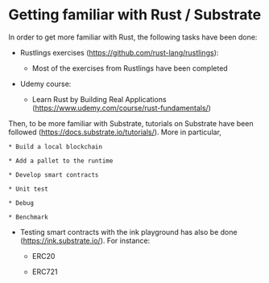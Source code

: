 # Getting familiar with Rust / Substrate

In order to get more familiar with Rust, the following tasks have been done:

  * Rustlings exercises (https://github.com/rust-lang/rustlings):
  
    * Most of the exercises from Rustlings have been completed

  * Udemy course:
  
    * Learn Rust by Building Real Applications (https://www.udemy.com/course/rust-fundamentals/)
    
 Then, to be more familiar with Substrate, tutorials on Substrate have been followed (https://docs.substrate.io/tutorials/). More in particular,

    * Build a local blockchain
    
    * Add a pallet to the runtime
     
    * Develop smart contracts

    * Unit test
    
    * Debug
     
    * Benchmark

  * Testing smart contracts with the ink playground has also be done (https://ink.substrate.io/). For instance:

    * ERC20
    
    * ERC721




  
  
